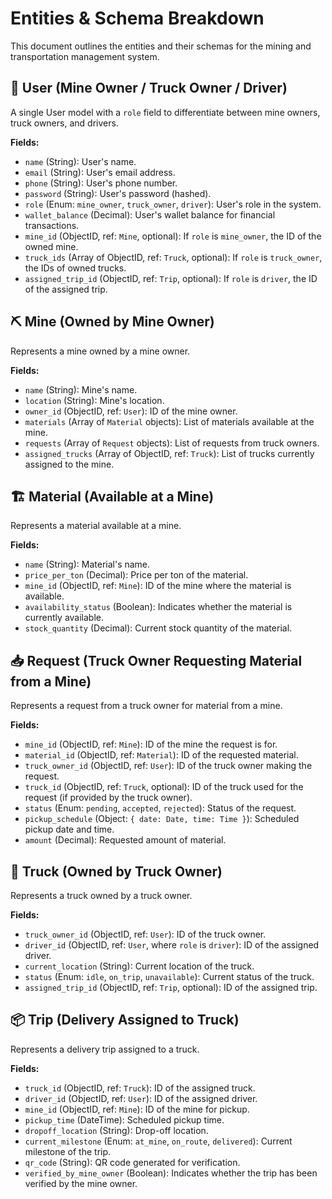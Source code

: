 # Entities & Schema Breakdown

This document outlines the entities and their schemas for the mining and transportation management system.

## 🏢 User (Mine Owner / Truck Owner / Driver)

A single User model with a `role` field to differentiate between mine owners, truck owners, and drivers.

**Fields:**

* `name` (String): User's name.
* `email` (String): User's email address.
* `phone` (String): User's phone number.
* `password` (String): User's password (hashed).
* `role` (Enum: `mine_owner`, `truck_owner`, `driver`): User's role in the system.
* `wallet_balance` (Decimal): User's wallet balance for financial transactions.
* `mine_id` (ObjectID, ref: `Mine`, optional): If `role` is `mine_owner`, the ID of the owned mine.
* `truck_ids` (Array of ObjectID, ref: `Truck`, optional): If `role` is `truck_owner`, the IDs of owned trucks.
* `assigned_trip_id` (ObjectID, ref: `Trip`, optional): If `role` is `driver`, the ID of the assigned trip.

## ⛏ Mine (Owned by Mine Owner)

Represents a mine owned by a mine owner.

**Fields:**

* `name` (String): Mine's name.
* `location` (String): Mine's location.
* `owner_id` (ObjectID, ref: `User`): ID of the mine owner.
* `materials` (Array of `Material` objects): List of materials available at the mine.
* `requests` (Array of `Request` objects): List of requests from truck owners.
* `assigned_trucks` (Array of ObjectID, ref: `Truck`): List of trucks currently assigned to the mine.

## 🏗 Material (Available at a Mine)

Represents a material available at a mine.

**Fields:**

* `name` (String): Material's name.
* `price_per_ton` (Decimal): Price per ton of the material.
* `mine_id` (ObjectID, ref: `Mine`): ID of the mine where the material is available.
* `availability_status` (Boolean): Indicates whether the material is currently available.
* `stock_quantity` (Decimal): Current stock quantity of the material.

## 📥 Request (Truck Owner Requesting Material from a Mine)

Represents a request from a truck owner for material from a mine.

**Fields:**

* `mine_id` (ObjectID, ref: `Mine`): ID of the mine the request is for.
* `material_id` (ObjectID, ref: `Material`): ID of the requested material.
* `truck_owner_id` (ObjectID, ref: `User`): ID of the truck owner making the request.
* `truck_id` (ObjectID, ref: `Truck`, optional): ID of the truck used for the request (if provided by the truck owner).
* `status` (Enum: `pending`, `accepted`, `rejected`): Status of the request.
* `pickup_schedule` (Object: `{ date: Date, time: Time }`): Scheduled pickup date and time.
* `amount` (Decimal): Requested amount of material.

## 🚛 Truck (Owned by Truck Owner)

Represents a truck owned by a truck owner.

**Fields:**

* `truck_owner_id` (ObjectID, ref: `User`): ID of the truck owner.
* `driver_id` (ObjectID, ref: `User`, where `role` is `driver`): ID of the assigned driver.
* `current_location` (String): Current location of the truck.
* `status` (Enum: `idle`, `on_trip`, `unavailable`): Current status of the truck.
* `assigned_trip_id` (ObjectID, ref: `Trip`, optional): ID of the assigned trip.

## 📦 Trip (Delivery Assigned to Truck)

Represents a delivery trip assigned to a truck.

**Fields:**

* `truck_id` (ObjectID, ref: `Truck`): ID of the assigned truck.
* `driver_id` (ObjectID, ref: `User`): ID of the assigned driver.
* `mine_id` (ObjectID, ref: `Mine`): ID of the mine for pickup.
* `pickup_time` (DateTime): Scheduled pickup time.
* `dropoff_location` (String): Drop-off location.
* `current_milestone` (Enum: `at_mine`, `on_route`, `delivered`): Current milestone of the trip.
* `qr_code` (String): QR code generated for verification.
* `verified_by_mine_owner` (Boolean): Indicates whether the trip has been verified by the mine owner.
